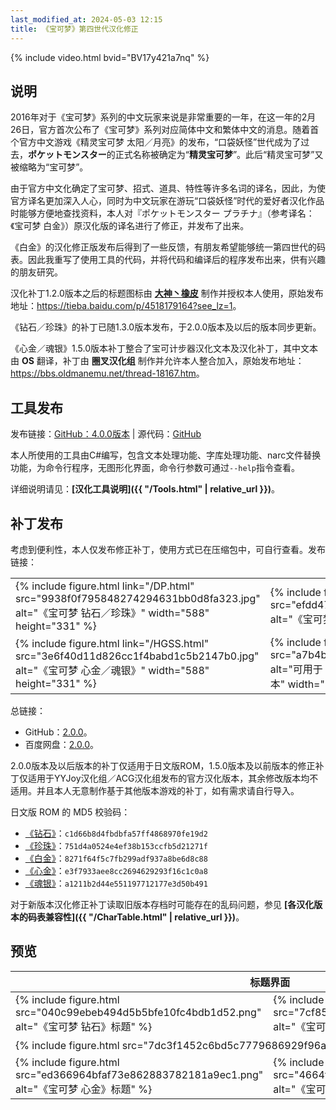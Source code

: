 ```yaml
---
last_modified_at: 2024-05-03 12:15
title: 《宝可梦》第四世代汉化修正
---
```

{% include video.html bvid="BV17y421a7nq" %}

## 说明
2016年对于《宝可梦》系列的中文玩家来说是非常重要的一年，在这一年的2月26日，官方首次公布了《宝可梦》系列对应简体中文和繁体中文的消息。随着首个官方中文游戏《精灵宝可梦 太阳／月亮》的发布，“口袋妖怪”世代成为了过去，<strong lang="ja">ポケットモンスター</strong>的正式名称被确定为“**精灵宝可梦**”。此后“精灵宝可梦”又被缩略为“宝可梦”。

由于官方中文化确定了宝可梦、招式、道具、特性等许多名词的译名，因此，为使官方译名更加深入人心，同时为中文玩家在游玩“口袋妖怪”时代的爱好者汉化作品时能够方便地查找资料，本人对<span lang="ja">『ポケットモンスター プラチナ』</span>（参考译名：《宝可梦 白金》）原汉化版的译名进行了修正，并发布了出来。

《白金》的汉化修正版发布后得到了一些反馈，有朋友希望能够统一第四世代的码表。因此我重写了使用工具的代码，并将代码和编译后的程序发布出来，供有兴趣的朋友研究。

汉化补丁1.2.0版本之后的标题图标由 **[大神丶橡皮](https://tieba.baidu.com/home/main?un=%E5%A4%A7%E7%A5%9E%E4%B8%B6%E6%A9%A1%E7%9A%AE&ie=utf-8)** 制作并授权本人使用，原始发布地址：<https://tieba.baidu.com/p/4518179164?see_lz=1>。

《钻石／珍珠》的补丁已随1.3.0版本发布，于2.0.0版本及以后的版本同步更新。

《心金／魂银》1.5.0版本补丁整合了宝可计步器汉化文本及汉化补丁，其中文本由 **OS** 翻译，补丁由 **圈叉汉化组** 制作并允许本人整合加入，原始发布地址：<https://bbs.oldmanemu.net/thread-18167.htm>。

## 工具发布
发布链接：[GitHub：4.0.0版本](https://github.com/Xzonn/PCTRTools/releases/tag/v4.0.0) &#124; 源代码：[GitHub](https://github.com/Xzonn/PCTRTools/)

本人所使用的工具由C#编写，包含文本处理功能、字库处理功能、narc文件替换功能，为命令行程序，无图形化界面，命令行参数可通过`--help`指令查看。

详细说明请见：**[汉化工具说明]({{ "/Tools.html" | relative_url }})**。

## 补丁发布
考虑到便利性，本人仅发布修正补丁，使用方式已在压缩包中，可自行查看。发布链接：

<table class="figure-table"><tbody><tr>
<td>{% include figure.html link="/DP.html" src="9938f0f795848274294631bb0d8fa323.jpg" alt="《宝可梦 钻石／珍珠》" width="588" height="331" %}</td>
<td>{% include figure.html link="/Pt.html" src="efdd474ffac175997868fa704bdc063e.jpg" alt="《宝可梦 白金》" width="588" height="331" %}</td>
</tr><tr>
<td>{% include figure.html link="/HGSS.html" src="3e6f40d11d826cc1f4babd1c5b2147b0.jpg" alt="《宝可梦 心金／魂银》" width="588" height="331" %}</td>
<td>{% include figure.html link="/PKHeX.html" src="a7b4b821e754b775055372bb0380bc0d.png" alt="可用于《宝可梦》第四世代汉化修正版的PKHeX版本" width="588" height="331" %}</td>
</tr></tbody></table>

总链接：

- GitHub：[2.0.0](https://github.com/Xzonn/PokemonChineseTranslationRevise/releases/tag/v2.0.0)。
- 百度网盘：[2.0.0](https://pan.baidu.com/s/1tLhRCJjMfZJuxZSvD4I1GQ?pwd=pkmn)。

2.0.0版本及以后版本的补丁仅适用于日文版ROM，1.5.0版本及以前版本的修正补丁仅适用于YYJoy汉化组／ACG汉化组发布的官方汉化版本，其余修改版本均不适用。并且本人无意制作基于其他版本游戏的补丁，如有需求请自行导入。

日文版 ROM 的 MD5 校验码：

- [《钻石》](https://datomatic.no-intro.org/index.php?page=show_record&s=28&n=6641)：`c1d66b8d4fbdbfa57ff4868970fe19d2`
- [《珍珠》](https://datomatic.no-intro.org/index.php?page=show_record&s=28&n=4929)：`751d4a0524e4ef38b153ccfb5d21271f`
- [《白金》](https://datomatic.no-intro.org/index.php?page=show_record&s=28&n=2641)：`8271f64f5c7fb299adf937a8be6d8c88`
- [《心金》](https://datomatic.no-intro.org/index.php?page=show_record&s=28&n=4168)：`e3f7933aee8cc2694629293f16c1c0a8`
- [《魂银》](https://datomatic.no-intro.org/index.php?page=show_record&s=28&n=4169)：`a1211b2d44e551197712177e3d50b491`

对于新版本汉化修正补丁读取旧版本存档时可能存在的乱码问题，参见 **[各汉化版本的码表兼容性]({{ "/CharTable.html" | relative_url }})**。

## 预览
<table class="table">
<thead>
<tr><th colspan="2">标题界面</th></tr>
</thead>
<tbody>
<tr><td>{% include figure.html src="040c99ebeb494d5b5bfe10fc4bdb1d52.png" alt="《宝可梦 钻石》标题" %}</td><td>{% include figure.html src="7cf85ec45232b9930b9359268c6bd767.png" alt="《宝可梦 珍珠》标题" %}</td></tr>
<tr><td colspan="2">{% include figure.html src="7dc3f1452c6bd5c7779686929f96a6bc.png" alt="《宝可梦 白金》标题" %}</td></tr>
<tr><td>{% include figure.html src="ed366964bfaf73e862883782181a9ec1.png" alt="《宝可梦 心金》标题" %}</td><td>{% include figure.html src="4664ff3f027ff954c174ed5d1ea2fd4e.png" alt="《宝可梦 魂银》标题" %}</td></tr>
</tbody>
</table>
